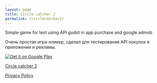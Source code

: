 ```yaml
---
layout: page
title: Circle catcher 2
permalink: /circlecatcher2/
---
```


Simple game for test using API godot in app purchase and google admob

Очень простая игра-кликер, сделал для тестирования API покупок в приложении и рекламы.


<a href='https://play.google.com/store/apps/details?id=org.godotengine.circlecatcher&pcampaignid=pcampaignidMKT-Other-global-all-co-prtnr-py-PartBadge-Mar2515-1'><img alt='Get it on Google Play' src='https://play.google.com/intl/en_us/badges/static/images/badges/en_badge_web_generic.png'/></a>

[Circle catcher 2](https://play.google.com/store/apps/details?id=org.godotengine.circlecatcher)

[Privacy Policy](https://blog.allme.one/circle_catcher_privacy_policy/)

